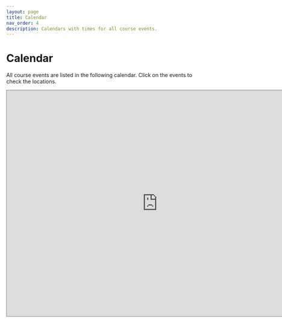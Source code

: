 ```yaml
---
layout: page
title: Calendar
nav_order: 4
description: Calendars with times for all course events.
---
```


# Calendar

All course events are listed in the following calendar. Click on the events to check the locations.

<iframe src="https://calendar.google.com/calendar/embed?height=600&wkst=1&bgcolor=%23ffffff&ctz=America%2FLos_Angeles&showTitle=0&showNav=1&showTabs=1&mode=WEEK&showCalendars=0&src=ZGF0YTEwMkBiZXJrZWxleS5lZHU&src=Y19kaWZpMzY0dmF1aXJ0MnNiMWRvdTFqYWozb0Bncm91cC5jYWxlbmRhci5nb29nbGUuY29t&src=Y19tc29wcmpjNmRzZWxlZGI4ZzBqNDd2azA0NEBncm91cC5jYWxlbmRhci5nb29nbGUuY29t&src=Y19vbjhpdnRzajhoNnFsaTQ5OHUxMDczOWxpZ0Bncm91cC5jYWxlbmRhci5nb29nbGUuY29t&src=Y19jMzgzY2YyMmQwNDk5NGYzNzZmODJlODQ3ZTk4NzMwMzRkOTRiZDUyYjY5ODhlYzkxYWM3ZGFhODFhODVlYjNiQGdyb3VwLmNhbGVuZGFyLmdvb2dsZS5jb20&src=Y182NTQ3ZWNhMDFiNGJhYTU0N2FhMTVjY2I3MjYwNGY2MGU3MWQ3M2E4ZDEzMGU4Y2FhZjRiNjQ4MTdlZTc1MjUzQGdyb3VwLmNhbGVuZGFyLmdvb2dsZS5jb20&src=Y182ZGJlOWNjN2Y1ZWZiZjhmODkzN2NmNDFlZjFmZGFhZmI3NmM5NmMwZWQ1NTZjNzY2ZGVhZmRkZDViODA1MzBhQGdyb3VwLmNhbGVuZGFyLmdvb2dsZS5jb20&src=Y19jMjE0ZDhjMTNlZWU4NGViMTVkOTg2MDViOWZkNmViZTUwZjhjZDVkZDAxOTFiMWJkOTIwNGU2OTAxYWExNTBhQGdyb3VwLmNhbGVuZGFyLmdvb2dsZS5jb20&color=%23039BE5&color=%23F09300&color=%237CB342&color=%23E4C441&color=%233F51B5&color=%23AD1457&color=%233F51B5&color=%234285F4" style="border:solid 1px #777" width="800" height="600" frameborder="0" scrolling="no"></iframe>